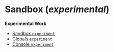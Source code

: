 ﻿# Sandbox (_experimental_)

**Experimental Work**

- [Sandbox `experiment`](./sandbox.html)
- [Globals `experiment`](./globals.html)
- [Console `experiment`](/console/experiments/dom-console/index.html)
